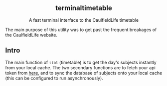 <h2 align="center">terminaltimetable</h2>
<p align="center"> A fast terminal interface to the CaulfieldLife timetable</p>

The main purpose of this utility was to get past the frequent breakages of the CaulfieldLife website.

## Intro
The main function of `ttbl` (timetable) is to get the day's subjects instantly from your local cache. The two secondary functions are to fetch your api token from [here](https://caulfieldsync-docs.vercel.app/developers/token), and to sync the database of subjects onto your local cache (this can be configured to run asynchronously).
